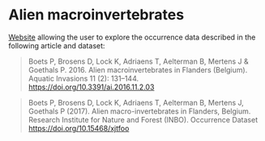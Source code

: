 # Alien macroinvertebrates

[Website](http://inbo.github.io/alien-macroinvertebrates) allowing the user to explore the occurrence data described in the following article and dataset:

> Boets P, Brosens D, Lock K, Adriaens T, Aelterman B, Mertens J & Goethals P. 2016. Alien macroinvertebrates in Flanders (Belgium). Aquatic Invasions 11 (2): 131–144. https://doi.org/10.3391/ai.2016.11.2.03

> Boets P, Brosens D, Lock K, Adriaens T, Aelterman B, Mertens J, Goethals P (2017). Alien macro-invertebrates in Flanders, Belgium. Research Institute for Nature and Forest (INBO). Occurrence Dataset https://doi.org/10.15468/xjtfoo

